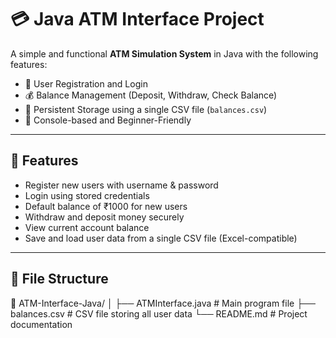 # 💳 Java ATM Interface Project

A simple and functional **ATM Simulation System** in Java with the following features:

- 🧑 User Registration and Login
- 💰 Balance Management (Deposit, Withdraw, Check Balance)
- 📁 Persistent Storage using a single CSV file (`balances.csv`)
- 🧾 Console-based and Beginner-Friendly

---

## 📌 Features

- Register new users with username & password
- Login using stored credentials
- Default balance of ₹1000 for new users
- Withdraw and deposit money securely
- View current account balance
- Save and load user data from a single CSV file (Excel-compatible)

---

## 📂 File Structure
📁 ATM-Interface-Java/
│
├── ATMInterface.java # Main program file
├── balances.csv # CSV file storing all user data
└── README.md # Project documentation

